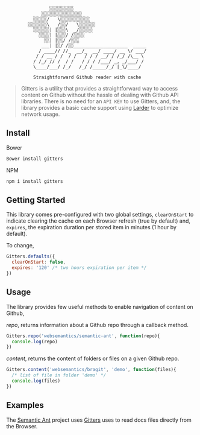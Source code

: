 ```        
                ░░░░░░░░░
             ░░░░░░░░░░░░░░░
          ░░░░░/   \░░░░░░░░░░░
        ░░░░░░░\   /░░/   \░░░░░░            
          ░░░░░░| |░░░\  _/░░░░░                
            ░░░░| |░░░/ /░░░░    
              ░░| |░░/ /░░░
             ___| |░/ /░░____________________  _____
            / ____// //_  __/_  __/ ____/ __ \/ ___/
           / / __ / /  / /   / / / __/ / /_/ /\__ \
          / /_/ // /  / /   / / / /___/ _, _/___/ /
          \____/___/ /_/   /_/ /_____/_/ |_\/____/  

          Straightforward Github reader with cache
```

> Gitters is a utility that provides a straightforward way to access content on Github without the hassle of dealing with Github API libraries. There is no need for an `API KEY` to use Gitters, and, the library provides a basic cache support using [Larder](https://github.com/websemantics/larder) to optimize network usage.

## Install

Bower

```bash
Bower install gitters
```

NPM

```bash
npm i install gitters
```

## Getting Started

This library comes pre-configured with two global settings, `clearOnStart` to indicate clearing the cache on each Browser refresh (true by default) and, `expires`, the expiration duration per stored item in minutes (1 hour by default).

To change,

```javascript
Gitters.defaults({
  clearOnStart: false,
  expires: '120' /* two hours expiration per item */
})
```

## Usage

The library provides few useful methods to enable navigation of content on Github,

*repo*, returns information about a Github repo through a callback method.

```javascript
Gitters.repo('websemantics/semantic-ant', function(repo){
  console.log(repo)
})
```

*content*, returns the content of folders or files on a given Github repo.

```javascript
Gitters.content('websemantics/bragit', 'demo', function(files){
  /* list of file in folder 'demo' */
  console.log(files)
})
```

## Examples

The [Semantic Ant](https://github.com/websemantics/semantic-ant) project uses [Gitters](https://github.com/websemantics/gitters) uses to read docs files directly from the Browser.
